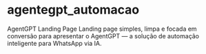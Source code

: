 # agentegpt_automacao
AgentGPT Landing Page Landing page simples, limpa e focada em conversão para apresentar o AgentGPT — a solução de automação inteligente para WhatsApp via IA. 
